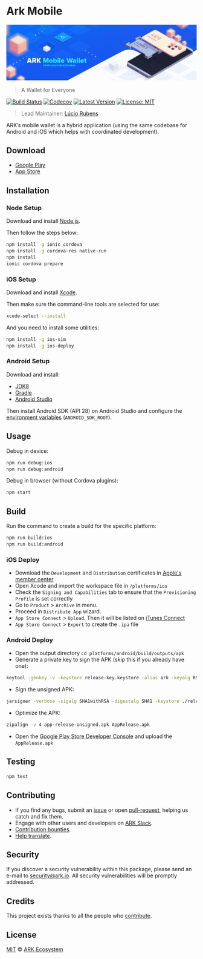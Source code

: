 # Ark Mobile

<p align="center">
    <img src="./banner.png" />
</p>

> A Wallet for Everyone

[![Build Status](https://badgen.now.sh/circleci/github/ArkEcosystem/mobile-wallet)](https://circleci.com/gh/ArkEcosystem/mobile-wallet)
[![Codecov](https://badgen.now.sh/codecov/c/github/arkecosystem/mobile-wallet)](https://codecov.io/gh/arkecosystem/mobile-wallet)
[![Latest Version](https://badgen.now.sh/github/release/ArkEcosystem/mobile-wallet)](https://github.com/ArkEcosystem/mobile-wallet/releases/latest)
[![License: MIT](https://badgen.now.sh/badge/license/MIT/green)](https://opensource.org/licenses/MIT)

> Lead Maintainer: [Lúcio Rubens](https://github.com/luciorubeens)

ARK’s mobile wallet is a hybrid application (using the same codebase for Android and iOS which helps with coordinated development).

## Download

- [Google Play](https://play.google.com/store/apps/details?id=io.ark.wallet.mobile)
- [App Store](https://itunes.apple.com/us/app/mobile-ark/id1324625967)

## Installation

### Node Setup

Download and install [Node.js](https://nodejs.org/).

Then follow the steps below:

```bash
npm install -g ionic cordova
npm install -g cordova-res native-run
npm install
ionic cordova prepare
```

### iOS Setup

Download and install [Xcode](https://developer.apple.com/xcode/).

Then make sure the command-line tools are selected for use:

```bash
xcode-select --install
```

And you need to install some utilities:

```bash
npm install -g ios-sim
npm install -g ios-deploy
```

### Android Setup

Download and install:

- [JDK8](https://www.oracle.com/technetwork/java/javase/downloads/jdk8-downloads-2133151.html)
- [Gradle](https://gradle.org/install/)
- [Android Studio](https://developer.android.com/studio/)

Then install Android SDK (API 28) on Android Studio and configure the [environment variables](https://developer.android.com/studio/command-line/variables) (`ANDROID_SDK_ROOT`).

## Usage

Debug in device:

```bash
npm run debug:ios
npm run debug:android
```

Debug in browser (without Cordova plugins):

```bash
npm start
```

## Build

Run the command to create a build for the specific platform:

```bash
npm run build:ios
npm run build:android
```

### iOS Deploy

- Download the `Development` and `Distribution` certificates in [Apple's member center](https://developer.apple.com/membercenter)
- Open Xcode and import the workspace file in `/platforms/ios`
- Check the `Signing and Capabilities` tab to ensure that the `Provisioning Profile` is set correctly
- Go to `Product` > `Archive` in menu.
- Proceed in `Distribute App` wizard.
- `App Store Connect` > `Upload`. Then it will be listed on [iTunes Connect](https://itunesconnect.apple.com/)
- `App Store Connect` > `Export` to create the `.ipa` file

### Android Deploy

- Open the output directory `cd platforms/android/build/outputs/apk`
- Generate a private key to sign the APK (skip this if you already have one):

```bash
keytool -genkey -v -keystore release-key.keystore -alias ark -keyalg RSA -keysize 2048 -validity 10000
```

- Sign the unsigned APK:

```bash
jarsigner -verbose -sigalg SHA1withRSA -digestalg SHA1 -keystore ./release-key.keystore app-release-unsigned.apk mobile-app
```

- Optimize the APK:

```bash
zipalign -v 4 app-release-unsigned.apk AppRelease.apk
```

- Open the [Google Play Store Developer Console](https://play.google.com/apps/publish) and upload the `AppRelease.apk`

## Testing

```bash
npm test
```

## Contributing

- If you find any bugs, submit an [issue](../../issues) or open [pull-request](../../pulls), helping us catch and fix them.
- Engage with other users and developers on [ARK Slack](https://ark.io/slack/).
- [Contribution bounties](https://docs.ark.io/guidebook/contribution-guidelines/contributing.html).
- [Help translate](./TRANSLATING.md).

## Security

If you discover a security vulnerability within this package, please send an e-mail to security@ark.io. All security vulnerabilities will be promptly addressed.

## Credits

This project exists thanks to all the people who [contribute](../../contributors).

## License

[MIT](LICENSE) © [ARK Ecosystem](https://ark.io)